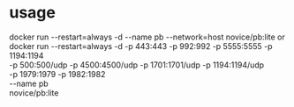 # usage
docker run --restart=always -d --name pb --network=host novice/pb:lite
or
docker run --restart=always -d -p 443:443 -p 992:992 -p 5555:5555 -p 1194:1194 \
    -p 500:500/udp -p 4500:4500/udp -p 1701:1701/udp -p 1194:1194/udp \
    -p 1979:1979 -p 1982:1982 \
    --name pb \
    novice/pb:lite

